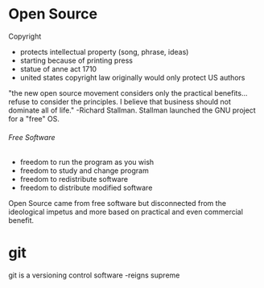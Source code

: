 # Open Source
Copyright
- protects intellectual property (song, phrase, ideas)
- starting because of printing press
- statue of anne act 1710
- united states copyright law originally would only protect US authors


"the new open source movement considers only the practical benefits... refuse to consider the principles. I believe that business should not dominate all of life."
-Richard Stallman.
Stallman launched the GNU project for a "free" OS.

###### Free Software
- freedom to run the program as you wish
- freedom to study and change program
- freedom to redistribute software
- freedom to distribute modified software

Open Source came from free software but disconnected from the ideological impetus and more based on practical and even commercial benefit.

# git
git is a versioning control software
-reigns supreme
